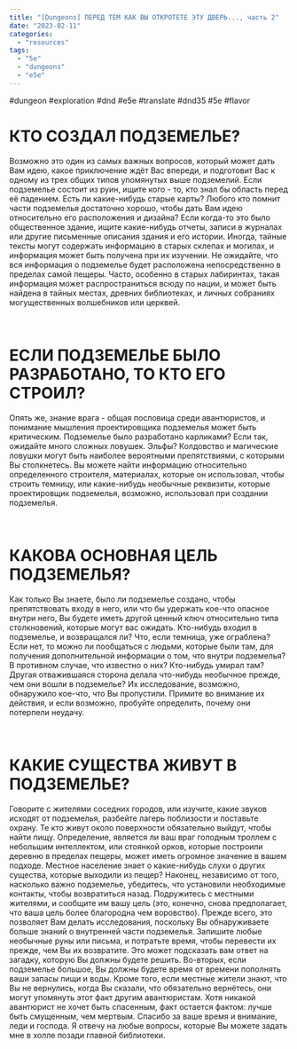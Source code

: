 ```yaml
---
title: "[Dungeons] ПЕРЕД ТЕМ КАК ВЫ ОТКРОТЕТЕ ЭТУ ДВЕРЬ..., часть 2"
date: "2023-02-11"
categories: 
  - "resources"
tags: 
  - "5e"
  - "dungeons"
  - "e5e"
---
```


#dungeon #exploration #dnd #e5e #translate #dnd35 #5e #flavor

# КТО СОЗДАЛ ПОДЗЕМЕЛЬЕ?

Возможно это один из самых важных вопросов, который может дать Вам идею, какое приключение ждёт Вас впереди, и подготовит Вас к одному из трех общих типов упомянутых выше подземелий. Если подземелье состоит из руин, ищите кого - то, кто знал бы область перед её падением. Есть ли какие-нибудь старые карты? Любого кто помнит части подземелья достаточно хорошо, чтобы дать Вам идею относительно его расположения и дизайна? Если когда-то это было общественное здание, ищите какие-нибудь отчеты, записи в журналах или другие письменные описания здания и его истории. Иногда, тайные тексты могут содержать информацию в старых склепах и могилах, и информация может быть получена при их изучении. Не ожидайте, что вся информация о подземелье будет расположена непосредственно в пределах самой пещеры. Часто, особенно в старых лабиринтах, такая информация может распространиться всюду по нации, и может быть найдена в тайных местах, древних библиотеках, и личных собраниях могущественных волшебников или церквей.

 

# ЕСЛИ ПОДЗЕМЕЛЬЕ БЫЛО РАЗРАБОТАНО, ТО КТО ЕГО СТРОИЛ?

Опять же, знание врага - общая пословица среди авантюристов, и понимание мышления проектировщика подземелья может быть критическим. Подземелье было разработано карликами? Если так, ожидайте много сложных ловушек. Эльфы? Колдовство и магические ловушки могут быть наиболее вероятными препятствиями, с которыми Вы столкнетесь. Вы можете найти информацию относительно определенного строителя, материалах, которые он использовал, чтобы строить темницу, или какие-нибудь необычные реквизиты, которые проектировщик подземелья, возможно, использовал при создании подземелья.

 

# КАКОВА ОСНОВНАЯ ЦЕЛЬ ПОДЗЕМЕЛЬЯ?

Как только Вы знаете, было ли подземелье создано, чтобы препятствовать входу в него, или что бы удержать кое-что опасное внутри него, Вы будете иметь другой ценный ключ относительно типа столкновений, которые могут вас ожидать. Кто-нибудь входил в подземелье, и возвращался ли? Что, если темница, уже ограблена? Если нет, то можно ли пообщаться с людьми, которые были там, для получения дополнительной информации о том, что внутри подземелья? В противном случае, что известно о них? Кто-нибудь умирал там? Другая отважившаяся сторона делала что-нибудь необычное прежде, чем они вошли в подземелье? Их исследование, возможно, обнаружило кое-что, что Вы пропустили. Примите во внимание их действия, и если возможно, пробуйте определить, почему они потерпели неудачу.

 

# КАКИЕ СУЩЕСТВА ЖИВУТ В ПОДЗЕМЕЛЬЕ?

Говорите с жителями соседних городов, или изучите, какие звуков исходят от подземелья, разбейте лагерь поблизости и поставьте охрану. Те кто живут около поверхности обязательно выйдут, чтобы найти пищу. Определение, является ли ваш враг голодным троллем с небольшим интеллектом, или стоянкой орков, которые построили деревню в пределах пещеры, может иметь огромное значение в вашем подходе. Местное население знает о какие-нибудь слухи о других существа, которые выходили из пещер? Наконец, независимо от того, насколько важно подземелье, убедитесь, что установили необходимые контакты, чтобы возвратиться назад. Подружитесь с местными жителями, и сообщите им вашу цель (это, конечно, снова предполагает, что ваша цель более благородна чем воровство). Прежде всего, это позволяет Вам делать исследования, поскольку Вы обнаруживаете больше знаний о внутренней части подземелья. Запишите любые необычные руны или письма, и потратьте время, чтобы перевести их прежде, чем Вы их возвратите. Это может подсказать вам ответ на загадку, которую Вы должны будете решить. Во-вторых, если подземелье большое, Вы должны будете время от времени пополнять ваши запасы пищи и воды. Кроме того, если местные жители знают, что Вы не вернулись, когда Вы сказали, что обязательно вернётесь, они могут упомянуть этот факт другим авантюристам. Хотя никакой авантюрист не хочет быть спасенным, факт остается фактом: лучше быть смущенным, чем мертвым. Спасибо за ваше время и внимание, леди и господа. Я отвечу на любые вопросы, которые Вы можете задать мне в холле позади главной библиотеки.
